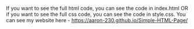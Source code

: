 If you want to see the full html code, you can see the code in index.html OR if you want to see the full css code, you can see the code in style.css.
You can see my website here - https://aaron-230.github.io/Simple-HTML-Page/
